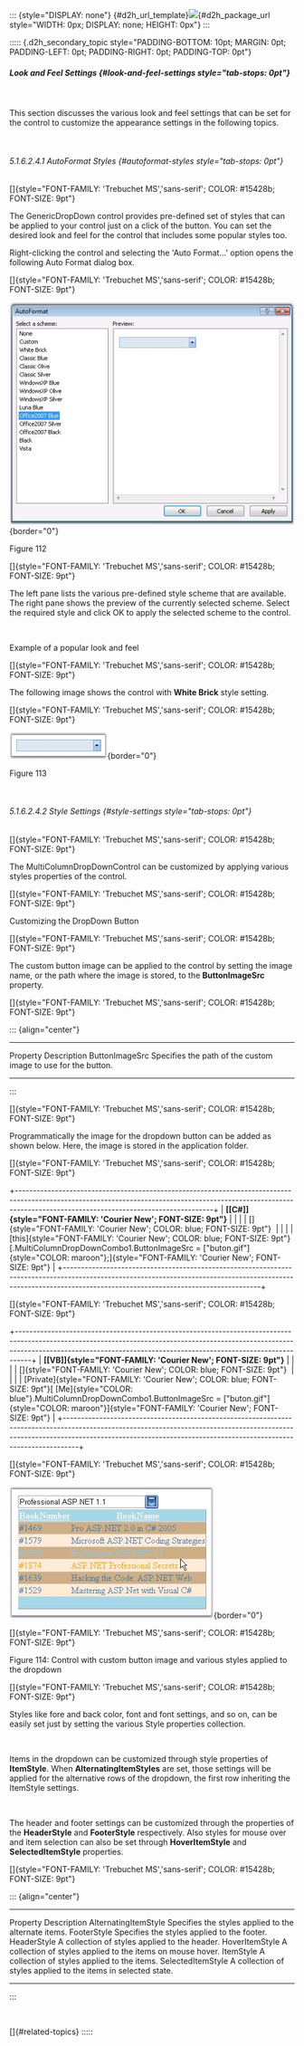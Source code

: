 ::: {style="DISPLAY: none"}
[](ms-xhelp:///?Id=d2h_url_template){#d2h_url_template}![](!package_url!){#d2h_package_url style="WIDTH: 0px; DISPLAY: none; HEIGHT: 0px"}
:::

::::: {.d2h_secondary_topic style="PADDING-BOTTOM: 10pt; MARGIN: 0pt; PADDING-LEFT: 0pt; PADDING-RIGHT: 0pt; PADDING-TOP: 0pt"}
##### Look and Feel Settings {#look-and-feel-settings style="tab-stops: 0pt"}

 

This section discusses the various look and feel settings that can be set for the control to customize the appearance settings in the following topics.

 

###### 5.1.6.2.4.1 AutoFormat Styles {#autoformat-styles style="tab-stops: 0pt"}

[]{style="FONT-FAMILY: 'Trebuchet MS','sans-serif'; COLOR: #15428b; FONT-SIZE: 9pt"} 

The GenericDropDown control provides pre-defined set of styles that can be applied to your control just on a click of the button. You can set the desired look and feel for the control that includes some popular styles too.

Right-clicking the control and selecting the \'Auto Format\...\' option opens the following Auto Format dialog box.

[]{style="FONT-FAMILY: 'Trebuchet MS','sans-serif'; COLOR: #15428b; FONT-SIZE: 9pt"} 

![](ImagesExt/image72_168.jpg){border="0"}

Figure 112

[]{style="FONT-FAMILY: 'Trebuchet MS','sans-serif'; COLOR: #15428b; FONT-SIZE: 9pt"} 

The left pane lists the various pre-defined style scheme that are available. The right pane shows the preview of the currently selected scheme. Select the required style and click OK to apply the selected scheme to the control.

 

Example of a popular look and feel

[]{style="FONT-FAMILY: 'Trebuchet MS','sans-serif'; COLOR: #15428b; FONT-SIZE: 9pt"} 

The following image shows the control with **White Brick** style setting.

[]{style="FONT-FAMILY: 'Trebuchet MS','sans-serif'; COLOR: #15428b; FONT-SIZE: 9pt"} 

![](ImagesExt/image72_169.jpg){border="0"}

Figure 113

 

###### 5.1.6.2.4.2 Style Settings {#style-settings style="tab-stops: 0pt"}

[]{style="FONT-FAMILY: 'Trebuchet MS','sans-serif'; COLOR: #15428b; FONT-SIZE: 9pt"} 

The MultiColumnDropDownControl can be customized by applying various styles properties of the control.

[]{style="FONT-FAMILY: 'Trebuchet MS','sans-serif'; COLOR: #15428b; FONT-SIZE: 9pt"} 

Customizing the DropDown Button

[]{style="FONT-FAMILY: 'Trebuchet MS','sans-serif'; COLOR: #15428b; FONT-SIZE: 9pt"} 

The custom button image can be applied to the control by setting the image name, or the path where the image is stored, to the **ButtonImageSrc** property.

[]{style="FONT-FAMILY: 'Trebuchet MS','sans-serif'; COLOR: #15428b; FONT-SIZE: 9pt"} 

::: {align="center"}
  ---------------- ---------------------------------------------------------------
  Property         Description
  ButtonImageSrc   Specifies the path of the custom image to use for the button.
  ---------------- ---------------------------------------------------------------
:::

[]{style="FONT-FAMILY: 'Trebuchet MS','sans-serif'; COLOR: #15428b; FONT-SIZE: 9pt"} 

Programmatically the image for the dropdown button can be added as shown below. Here, the image is stored in the application folder.

[]{style="FONT-FAMILY: 'Trebuchet MS','sans-serif'; COLOR: #15428b; FONT-SIZE: 9pt"} 

+------------------------------------------------------------------------------------------------------------------------------------------------------------------------------------------------------------------+
| **[\[C#\]]{style="FONT-FAMILY: 'Courier New'; FONT-SIZE: 9pt"}**                                                                                                                                                 |
|                                                                                                                                                                                                                  |
| []{style="FONT-FAMILY: 'Courier New'; COLOR: blue; FONT-SIZE: 9pt"}                                                                                                                                              |
|                                                                                                                                                                                                                  |
| [this]{style="FONT-FAMILY: 'Courier New'; COLOR: blue; FONT-SIZE: 9pt"}[.MultiColumnDropDownCombo1.ButtonImageSrc = [\"buton.gif\"]{style="COLOR: maroon"};]{style="FONT-FAMILY: 'Courier New'; FONT-SIZE: 9pt"} |
+------------------------------------------------------------------------------------------------------------------------------------------------------------------------------------------------------------------+

[]{style="FONT-FAMILY: 'Trebuchet MS','sans-serif'; COLOR: #15428b; FONT-SIZE: 9pt"} 

+----------------------------------------------------------------------------------------------------------------------------------------------------------------------------------------------------------------------------------------------+
| **[\[VB\]]{style="FONT-FAMILY: 'Courier New'; FONT-SIZE: 9pt"}**                                                                                                                                                                             |
|                                                                                                                                                                                                                                              |
| []{style="FONT-FAMILY: 'Courier New'; COLOR: blue; FONT-SIZE: 9pt"}                                                                                                                                                                          |
|                                                                                                                                                                                                                                              |
| [Private]{style="FONT-FAMILY: 'Courier New'; COLOR: blue; FONT-SIZE: 9pt"}[ [Me]{style="COLOR: blue"}.MultiColumnDropDownCombo1.ButtonImageSrc = [\"buton.gif\"]{style="COLOR: maroon"}]{style="FONT-FAMILY: 'Courier New'; FONT-SIZE: 9pt"} |
+----------------------------------------------------------------------------------------------------------------------------------------------------------------------------------------------------------------------------------------------+

[]{style="FONT-FAMILY: 'Trebuchet MS','sans-serif'; COLOR: #15428b; FONT-SIZE: 9pt"} 

![](ImagesExt/image72_184.jpg){border="0"}

[]{style="FONT-FAMILY: 'Trebuchet MS','sans-serif'; COLOR: #15428b; FONT-SIZE: 9pt"} 

Figure 114: Control with custom button image and various styles applied to the dropdown

[]{style="FONT-FAMILY: 'Trebuchet MS','sans-serif'; COLOR: #15428b; FONT-SIZE: 9pt"} 

Styles like fore and back color, font and font settings, and so on, can be easily set just by setting the various Style properties collection.

 

Items in the dropdown can be customized through style properties of **ItemStyle**. When **AlternatingItemStyles** are set, those settings will be applied for the alternative rows of the dropdown, the first row inheriting the ItemStyle settings.

 

The header and footer settings can be customized through the properties of the **HeaderStyle** and **FooterStyle** respectively. Also styles for mouse over and item selection can also be set through **HoverItemStyle** and **SelectedItemStyle** properties.

[]{style="FONT-FAMILY: 'Trebuchet MS','sans-serif'; COLOR: #15428b; FONT-SIZE: 9pt"} 

::: {align="center"}
  ---------------------- ----------------------------------------------------------------
  Property               Description
  AlternatingItemStyle   Specifies the styles applied to the alternate items.
  FooterStyle            Specifies the styles applied to the footer.
  HeaderStyle            A collection of styles applied to the header.
  HoverItemStyle         A collection of styles applied to the items on mouse hover.
  ItemStyle              A collection of styles applied to the items.
  SelectedItemStyle      A collection of styles applied to the items in selected state.
  ---------------------- ----------------------------------------------------------------
:::

 

[]{#related-topics}
:::::
